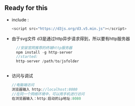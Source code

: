 

## Ready for this

+ include : 
    ```js
    <script src="https://d3js.org/d3.v5.min.js"></script>
    ```

+ 由于svg文件 d3是通过http异步请求得到，所以要有http服务器
  ```js
    //安装官网推荐的终端http服务器
    npm install -g http-server
    //started:
    http-server /path/to/jsfolder
    
  ```

+ 访问与调试
  ```js
  //电脑端访问
  浏览器输入 http://localhost:8080
  //在同一个网络环境中，可以用手机进行访问
  在浏览器输入：http:启动的ip地址:8080
  ```

